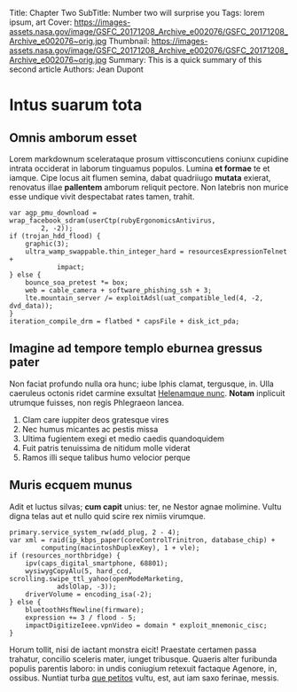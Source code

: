 Title: Chapter Two
SubTitle: Number two will surprise you
Tags: lorem ipsum, art
Cover: https://images-assets.nasa.gov/image/GSFC_20171208_Archive_e002076/GSFC_20171208_Archive_e002076~orig.jpg
Thumbnail: https://images-assets.nasa.gov/image/GSFC_20171208_Archive_e002076/GSFC_20171208_Archive_e002076~orig.jpg
Summary: This is a quick summary of this second article
Authors: Jean Dupont

# Intus suarum tota

## Omnis amborum esset

Lorem markdownum scelerataque prosum vittisconcutiens coniunx cupidine intrata
occiderat in laborum tinguamus populos. Lumina **et formae** te et iamque. Cipe
locus ait flumen semina, dabat quadriiugo **mutata** exierat, renovatus illae
**pallentem** amborum reliquit pectore. Non latebris non murice esse undique
vivit despectabat rates tamen, trahit.

    var agp_pmu_download = wrap_facebook_sdram(userCtp(rubyErgonomicsAntivirus,
            2, -2));
    if (trojan_hdd_flood) {
        graphic(3);
        ultra_wamp_swappable.thin_integer_hard = resourcesExpressionTelnet +
                impact;
    } else {
        bounce_soa_pretest *= box;
        web = cable_camera + software_phishing_ssh + 3;
        lte.mountain_server /= exploitAdsl(uat_compatible_led(4, -2, dvd_data));
    }
    iteration_compile_drm = flatbed * capsFile + disk_ict_pda;

## Imagine ad tempore templo eburnea gressus pater

Non faciat profundo nulla ora hunc; iube Iphis clamat, tergusque, in. Ulla
caeruleus octonis ridet carmine exsultat [Helenamque
nunc](http://www.capitoliain.net/). **Notam** inplicuit utrumque fuisses, non
regis Phlegraeon lancea.

1. Clam care iuppiter deos gratesque vires
2. Nec humus micantes ac pestis missa
3. Ultima fugientem exegi et medio caedis quandoquidem
4. Fuit patris tenuissima de nitidum molle viderat
5. Ramos illi seque talibus humo velocior perque

## Muris ecquem munus

Adit et luctus silvas; **cum capit** unius: ter, ne Nestor agnae molimine. Vultu
digna telas aut et nullo quid scire rex nimiis virumque.

    primary.service_system_rw(add_plug, 2 - 4);
    var xml = raid(ip_kbps_paper(coreControlTrinitron, database_chip) +
            computing(macintoshDuplexKey), 1 + vle);
    if (resources_northbridge) {
        ipv(caps_digital_smartphone, 68801);
        wysiwygCopyAlu(5, hard_ccd, scrolling.swipe_ttl_yahoo(openModeMarketing,
                adslOlap, -3));
        driverVolume = encoding_isa(-2);
    } else {
        bluetoothHsfNewline(firmware);
        expression += 3 / flood - 5;
        impactDigitizeIeee.vpnVideo = domain * exploit_mnemonic_cisc;
    }

Horum tollit, nisi de iactant monstra eicit! Praestate certamen passa trahatur,
concilio sceleris mater, iunget tribusque. Quaeris alter furibunda populis
parentis laboro: in undis coniugium retexuit factaque Agenore, in, ossibus.
Nuntiat turba [que petitos](http://quae.net/dedit) vultu, est, aut iam saxo
ferinae, messis.